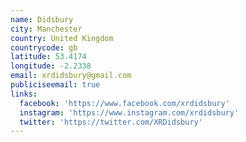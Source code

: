 ```yaml
---
name: Didsbury
city: Manchester
country: United Kingdom
countrycode: gb
latitude: 53.4174
longitude: -2.2338
email: xrdidsbury@gmail.com
publiciseemail: true
links:
  facebook: 'https://www.facebook.com/xrdidsbury'
  instagram: 'https://www.instagram.com/xrdidsbury'
  twitter: 'https://twitter.com/XRDidsbury'
---
```



